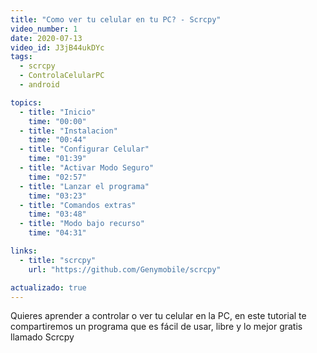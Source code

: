 ```yaml
---
title: "Como ver tu celular en tu PC? - Scrcpy"
video_number: 1
date: 2020-07-13
video_id: J3jB44ukDYc
tags:
  - scrcpy
  - ControlaCelularPC
  - android

topics:
  - title: "Inicio"
    time: "00:00"
  - title: "Instalacion"
    time: "00:44"
  - title: "Configurar Celular"
    time: "01:39"
  - title: "Activar Modo Seguro"
    time: "02:57"
  - title: "Lanzar el programa"
    time: "03:23"
  - title: "Comandos extras"
    time: "03:48"
  - title: "Modo bajo recurso"
    time: "04:31"

links:
  - title: "scrcpy"
    url: "https://github.com/Genymobile/scrcpy"

actualizado: true
---
```


Quieres aprender a controlar o ver tu celular en la PC, en este tutorial te compartiremos un programa que es fácil de usar, libre y lo mejor gratis llamado Scrcpy
